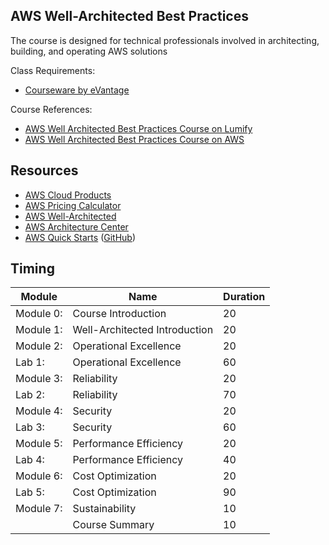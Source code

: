 ## AWS Well-Architected Best Practices

The course is designed for technical professionals involved in architecting, building, and operating AWS solutions

Class Requirements:
* [Courseware by eVantage](https://evantage.gilmoreglobal.com/)

Course References:
* [AWS Well Architected Best Practices Course on Lumify](https://www.lumifywork.com/en-au/courses/aws-well-architected-best-practices/)
* [AWS Well Architected Best Practices Course on AWS](https://aws.amazon.com/training/classroom/aws-well-architected-best-practices/?ct=sec&sec=rolesol)
  

## Resources

* [AWS Cloud Products](https://aws.amazon.com/products/)
* [AWS Pricing Calculator](https://calculator.aws/#/)
* [AWS Well-Architected](https://aws.amazon.com/architecture/well-architected/)
* [AWS Architecture Center](https://aws.amazon.com/architecture/)
* [AWS Quick Starts](https://aws.amazon.com/quickstart/) ([GitHub](https://github.com/aws-quickstart/))

## Timing
|Module|Name|Duration|
|-|-|-|
|Module 0:| Course Introduction|20|
|Module 1:| Well-Architected Introduction|20|
|Module 2:| Operational Excellence|20|
|Lab 1:| Operational Excellence|60|
|Module 3:| Reliability|20|
|Lab 2:| Reliability|70|
|Module 4:| Security|20|
|Lab 3:| Security|60|
|Module 5:| Performance Efficiency|20|
|Lab 4:| Performance Efficiency|40|
|Module 6:| Cost Optimization|20|
|Lab 5:| Cost Optimization|90|
|Module 7:| Sustainability|10|
||Course Summary|	10|

